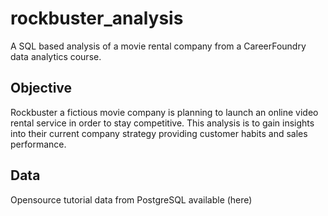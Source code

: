 # rockbuster_analysis
A SQL based analysis of a movie rental company from a CareerFoundry data analytics course.

## Objective
Rockbuster a fictious movie company is planning to launch an online video rental service in order to stay competitive. This analysis is to gain insights into their current company strategy providing customer habits and sales performance. 

## Data

Opensource tutorial data from PostgreSQL available (here)
